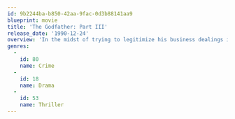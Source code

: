 ```yaml
---
id: 9b2244ba-b850-42aa-9fac-0d3b88141aa9
blueprint: movie
title: 'The Godfather: Part III'
release_date: '1990-12-24'
overview: 'In the midst of trying to legitimize his business dealings in 1979 New York and Italy, aging mafia don, Michael Corleone seeks forgiveness for his sins while taking a young protege under his wing.'
genres:
  -
    id: 80
    name: Crime
  -
    id: 18
    name: Drama
  -
    id: 53
    name: Thriller
---
```


